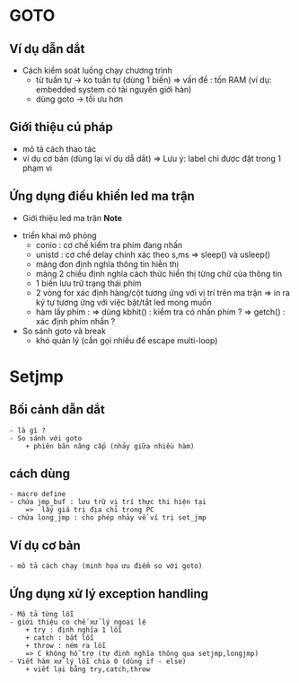 # GOTO
## Ví dụ dẫn dắt
- Cách kiểm soát luồng chạy chương trình 
    + từ tuần tự -> ko tuần tự (dùng 1 biến)
        => vấn đề : tốn RAM (ví dụ: embedded system có tài nguyên giới hàn)
    + dùng goto -> tối ưu hơn
## Giới thiệu cú pháp
- mô tả cách thao tác 
- ví dụ cơ bản (dùng lại ví dụ dẫ dắt) 
    => Lưu ý: label chỉ được đặt trong 1 phạm vi

## Ứng dụng điều khiển led ma trận
- Giới thiệu led ma trận
**Note**
<!-- 
    - tập hợp các led nhỏ kết hợp lại
    - làm sao điều khiển ? -> mỗi chân gấn 1 led ? -> ko đủ chân
    - sử dụng kỹ thuật quét led 
        => quét từng hàng , cột
        => hiển th5i hình ? => diễn ra rất nhanh => tần số cao mắt ko nhận biết được 
        => chỉ cần dùng 1 vài chân kết nối với 1 chân MCU (cho phép điều khển 1 lúc nhiều led)
 -->
- triển khai mô phỏng 
    + conio : cơ chế kiểm tra phím đang nhấn
    + unistd : cơ chế delay chính xác theo s,ms 
        => sleep() và usleep()
    + mảng đon định nghĩa thông tin hiễn thị
    + mảng 2 chiều định nghĩa cách thức hiển thị từng chữ của thông tin 
    + 1 biến lưu trữ trạng thái phím 
    + 2 vòng for xác định hàng/cột tương ứng với vị trí trên ma trận
        => in ra ký tự tương ứng với việc bật/tắt led mong muốn 
    + hàm lấy phím : 
        => dùng kbhit() : kiểm tra có nhấn phím ?
        => getch() : xác định phím nhấn ?
- So sánh goto và break 
    - khó quản lý (cần gọi nhiều để escape multi-loop)
# Setjmp 
## Bối cảnh dẫn dắt
    - là gì ? 
    - So sánh với goto 
        + phiên bãn nâng cấp (nhảy giữa nhiều hàm)
## cách dùng
    - macro define 
    - chứa jmp_buf : lưu trữ vị trí thực thi hiện tại
        =>  lấy giá trị địa chỉ trong PC 
    - chứa long_jmp : cho phép nhảy về ví trị set_jmp 
## Ví dụ cơ bản
    - mô tả cách chạy (minh họa ưu điểm so với goto)
## Ứng dụng xử lý exception handling
    - Mô tả từng lỗi 
    - giới thiệu co chế xử lý ngoại lệ 
        + try : định nghĩa 1 lỗi
        + catch : bắt lỗi
        + throw : ném ra lỗi 
        => C không hỗ trợ (tự định nghĩa thông qua setjmp,longjmp)
    - Viết hàm xử lý lỗi chia 0 (dùng if - else)
        + viết lại bằng try,catch,throw

